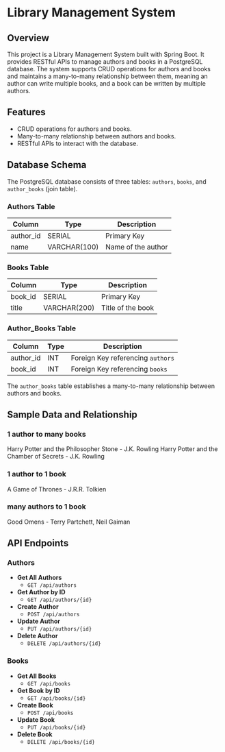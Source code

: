 # Library Management System

## Overview

This project is a Library Management System built with Spring Boot. It provides RESTful APIs to manage authors and books in a PostgreSQL database. The system supports CRUD operations for authors and books and maintains a many-to-many relationship between them, meaning an author can write multiple books, and a book can be written by multiple authors.

## Features

- CRUD operations for authors and books.
- Many-to-many relationship between authors and books.
- RESTful APIs to interact with the database.

## Database Schema

The PostgreSQL database consists of three tables: `authors`, `books`, and `author_books` (join table).

### Authors Table

| Column    | Type        | Description              |
|-----------|-------------|--------------------------|
| author_id | SERIAL      | Primary Key              |
| name      | VARCHAR(100)| Name of the author       |

### Books Table

| Column  | Type         | Description              |
|---------|--------------|--------------------------|
| book_id | SERIAL       | Primary Key              |
| title   | VARCHAR(200) | Title of the book        |

### Author_Books Table

| Column    | Type | Description                       |
|-----------|------|-----------------------------------|
| author_id | INT  | Foreign Key referencing `authors` |
| book_id   | INT  | Foreign Key referencing `books`   |

The `author_books` table establishes a many-to-many relationship between authors and books.

## Sample Data and Relationship

### 1 author to many books
Harry Potter and the Philosopher Stone - J.K. Rowling
Harry Potter and the Chamber of Secrets - J.K. Rowling

### 1 author to 1 book
A Game of Thrones - J.R.R. Tolkien

### many authors to 1 book
Good Omens - Terry Partchett, Neil Gaiman

## API Endpoints

### Authors

- **Get All Authors**
  - `GET /api/authors`
- **Get Author by ID**
  - `GET /api/authors/{id}`
- **Create Author**
  - `POST /api/authors`
- **Update Author**
  - `PUT /api/authors/{id}`
- **Delete Author**
  - `DELETE /api/authors/{id}`

### Books

- **Get All Books**
  - `GET /api/books`
- **Get Book by ID**
  - `GET /api/books/{id}`
- **Create Book**
  - `POST /api/books`
- **Update Book**
  - `PUT /api/books/{id}`
- **Delete Book**
  - `DELETE /api/books/{id}`

